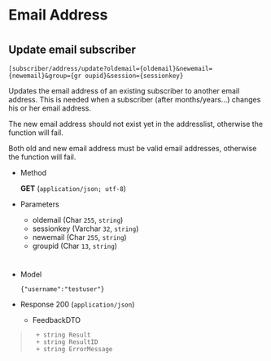 # Email Address

#

## Update email subscriber 

	[subscriber/address/update?oldemail={oldemail}&newemail={newemail}&group={gr oupid}&session={sessionkey} 

Updates the email address of an existing subscriber to another email address. This is needed when a subscriber (after months/years…) changes his or her email address.   

The new email address should not exist yet in the addresslist, otherwise the function will fail.
  
Both old and new email address must be valid email addresses, otherwise the function will fail.

+ Method

	**GET** (`application/json; utf-8`)

+ Parameters

	+ oldemail (Char `255`, `string`)
	+ sessionkey (Varchar `32`, `string`)
	+ newemail (Char `255`, `string`)
	+ groupid (Char `13`, `string`)
	
	
#

+ Model

	```
	{"username":"testuser"}
	```

+ Response 200 (`application/json`)

	+  FeedbackDTO


> 		+ string Result
> 		+ string ResultID
> 		+ string ErrorMessage 
